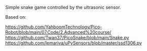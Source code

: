 

Simple snake game controlled by the ultrasonic sensor.

Based on:

https://github.com/YahboomTechnology/Pico-Robot/blob/main/07.Code/2.Advanced%20course/
https://github.com/Twan37/PicoSnake/blob/main/Snake.py
https://github.com/lemariva/uPySensors/blob/master/ssd1306.py


